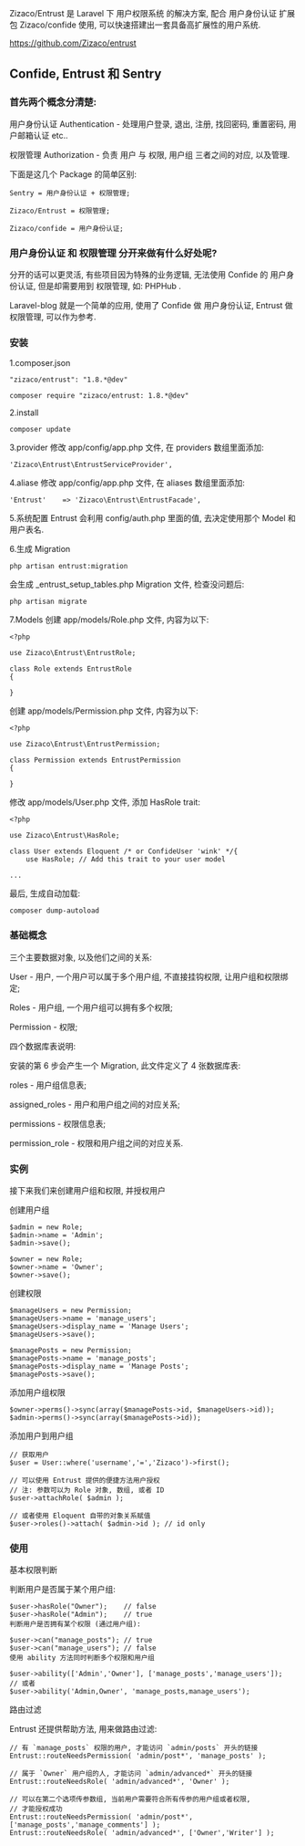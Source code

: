 
Zizaco/Entrust 是 Laravel 下 用户权限系统 的解决方案, 配合 用户身份认证 扩展包 Zizaco/confide 使用, 可以快速搭建出一套具备高扩展性的用户系统.

https://github.com/Zizaco/entrust

## Confide, Entrust 和 Sentry

### 首先两个概念分清楚:

用户身份认证 Authentication - 处理用户登录, 退出, 注册, 找回密码, 重置密码, 用户邮箱认证 etc..

权限管理 Authorization - 负责 用户 与 权限, 用户组 三者之间的对应, 以及管理.

下面是这几个 Package 的简单区别:
```
Sentry = 用户身份认证 + 权限管理;

Zizaco/Entrust = 权限管理;

Zizaco/confide = 用户身份认证;
```

### 用户身份认证 和 权限管理 分开来做有什么好处呢?

分开的话可以更灵活, 有些项目因为特殊的业务逻辑, 无法使用 Confide 的 用户身份认证, 但是却需要用到 权限管理, 如: PHPHub .

Laravel-blog 就是一个简单的应用, 使用了 Confide 做 用户身份认证, Entrust 做 权限管理, 可以作为参考.

### 安装
1.composer.json
```
"zizaco/entrust": "1.8.*@dev"
```

```
composer require "zizaco/entrust: 1.8.*@dev"
```

2.install
```
composer update
```

3.provider
修改 app/config/app.php 文件, 在 providers 数组里面添加:
```
'Zizaco\Entrust\EntrustServiceProvider',
```

4.aliase
修改 app/config/app.php 文件, 在 aliases 数组里面添加:
```
'Entrust'    => 'Zizaco\Entrust\EntrustFacade',
```

5.系统配置
Entrust 会利用 config/auth.php 里面的值, 去决定使用那个 Model 和 用户表名.

6.生成 Migration
```
php artisan entrust:migration
```

会生成 <timestamp>_entrust_setup_tables.php Migration 文件, 检查没问题后:
```
php artisan migrate
```

7.Models
创建 app/models/Role.php 文件, 内容为以下:
```
<?php

use Zizaco\Entrust\EntrustRole;

class Role extends EntrustRole
{

}
```

创建 app/models/Permission.php 文件, 内容为以下:
```
<?php

use Zizaco\Entrust\EntrustPermission;

class Permission extends EntrustPermission
{

}
```

修改 app/models/User.php 文件, 添加 HasRole trait:
```
<?php

use Zizaco\Entrust\HasRole;

class User extends Eloquent /* or ConfideUser 'wink' */{
    use HasRole; // Add this trait to your user model

...
```

最后, 生成自动加载:
```
composer dump-autoload
```

### 基础概念
三个主要数据对象, 以及他们之间的关系:

User - 用户, 一个用户可以属于多个用户组, 不直接挂钩权限, 让用户组和权限绑定;

Roles - 用户组, 一个用户组可以拥有多个权限;

Permission - 权限;

四个数据库表说明:

安装的第 6 步会产生一个 Migration, 此文件定义了 4 张数据库表:

roles - 用户组信息表;

assigned_roles - 用户和用户组之间的对应关系;

permissions - 权限信息表;

permission_role - 权限和用户组之间的对应关系.

### 实例

接下来我们来创建用户组和权限, 并授权用户

创建用户组
```
$admin = new Role;
$admin->name = 'Admin';
$admin->save();

$owner = new Role;
$owner->name = 'Owner';
$owner->save();
```
创建权限
```
$manageUsers = new Permission;
$manageUsers->name = 'manage_users';
$manageUsers->display_name = 'Manage Users';
$manageUsers->save();

$managePosts = new Permission;
$managePosts->name = 'manage_posts';
$managePosts->display_name = 'Manage Posts';
$managePosts->save();
```
添加用户组权限
```
$owner->perms()->sync(array($managePosts->id, $manageUsers->id));
$admin->perms()->sync(array($managePosts->id));
```
添加用户到用户组
```
// 获取用户
$user = User::where('username','=','Zizaco')->first();

// 可以使用 Entrust 提供的便捷方法用户授权
// 注: 参数可以为 Role 对象, 数组, 或者 ID
$user->attachRole( $admin ); 

// 或者使用 Eloquent 自带的对象关系赋值
$user->roles()->attach( $admin->id ); // id only
```

### 使用

基本权限判断

判断用户是否属于某个用户组:
```
$user->hasRole("Owner");    // false
$user->hasRole("Admin");    // true
判断用户是否拥有某个权限 (通过用户组):

$user->can("manage_posts"); // true
$user->can("manage_users"); // false
使用 ability 方法同时判断多个权限和用户组

$user->ability(['Admin','Owner'], ['manage_posts','manage_users']);
// 或者
$user->ability('Admin,Owner', 'manage_posts,manage_users');
```

路由过滤

Entrust 还提供帮助方法, 用来做路由过滤:
```
// 有 `manage_posts` 权限的用户, 才能访问 `admin/posts` 开头的链接
Entrust::routeNeedsPermission( 'admin/post*', 'manage_posts' );

// 属于 `Owner` 用户组的人, 才能访问 `admin/advanced*` 开头的链接
Entrust::routeNeedsRole( 'admin/advanced*', 'Owner' );

// 可以在第二个选项传参数组, 当前用户需要符合所有传参的用户组或者权限, 
// 才能授权成功
Entrust::routeNeedsPermission( 'admin/post*', ['manage_posts','manage_comments'] );
Entrust::routeNeedsRole( 'admin/advanced*', ['Owner','Writer'] );
```